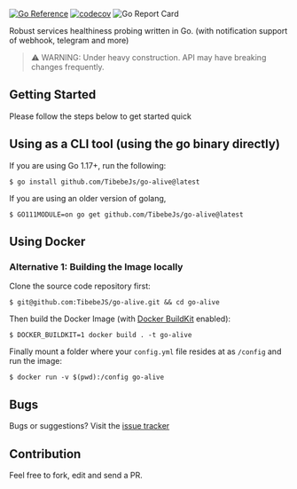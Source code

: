 [![Go Reference](https://pkg.go.dev/badge/github.com/TibebeJs/go-alive.svg)](https://pkg.go.dev/github.com/TibebeJs/go-alive) [![codecov](https://codecov.io/gh/TibebeJS/go-alive/branch/main/graph/badge.svg?token=k3AHKhTtqO)](https://codecov.io/gh/TibebeJS/go-alive) ![Go Report Card](https://goreportcard.com/badge/github.com/tibebejs/go-alive)

Robust services healthiness probing written in Go. (with notification support of webhook, telegram and more)

> :warning: WARNING: Under heavy construction. API may have breaking changes frequently.

## Getting Started ##

Please follow the steps below to get started quick

## Using as a CLI tool (using the go binary directly) ##

If you are using Go 1.17+, run the following:
```
$ go install github.com/TibebeJs/go-alive@latest
```

If you are using an older version of golang,
```
$ GO111MODULE=on go get github.com/TibebeJs/go-alive@latest
```
## Using Docker ##

### Alternative 1: Building the Image locally
Clone the source code repository first:

```
$ git@github.com:TibebeJS/go-alive.git && cd go-alive
```

Then build the Docker Image (with [Docker BuildKit](https://docs.docker.com/develop/develop-images/build_enhancements/#to-enable-buildkit-builds) enabled):

```
$ DOCKER_BUILDKIT=1 docker build . -t go-alive
```

Finally mount a folder where your `config.yml` file resides at as `/config` and run the image:
```
$ docker run -v $(pwd):/config go-alive
```

## Bugs ##

Bugs or suggestions? Visit the [issue tracker](https://github.com/TibebeJS/go-alive/issues) 

## Contribution

Feel free to fork, edit and send a PR.
